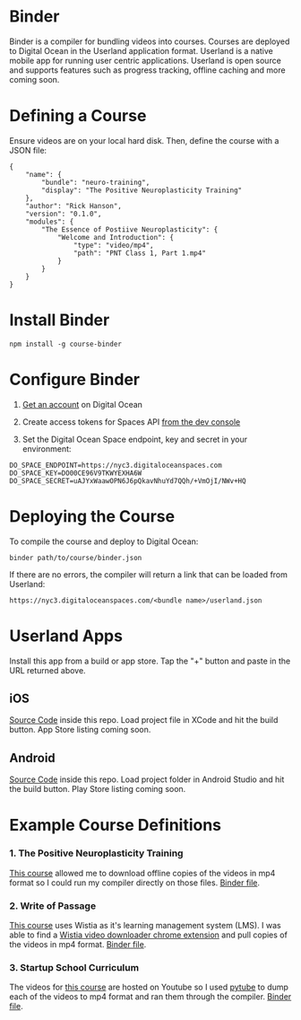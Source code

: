 # Binder

Binder is a compiler for bundling videos into courses. Courses are deployed to Digital Ocean in the Userland application format. Userland is a native mobile app for running user centric applications. Userland is open source and supports features such as progress tracking, offline caching and more coming soon. 

# Defining a Course

Ensure videos are on your local hard disk. Then, define the course with a JSON file:

```
{ 
    "name": { 
        "bundle": "neuro-training",
        "display": "The Positive Neuroplasticity Training"
    },
    "author": "Rick Hanson",
    "version": "0.1.0",
    "modules": { 
        "The Essence of Postiive Neuroplasticity": {
            "Welcome and Introduction": { 
                "type": "video/mp4",
                "path": "PNT Class 1, Part 1.mp4"
            }
        }
    }
}
```
# Install Binder

```
npm install -g course-binder
```

# Configure Binder

1. [Get an account](https://cloud.digitalocean.com/registrations/new) on Digital Ocean

2. Create access tokens for Spaces API [from the dev console](https://cloud.digitalocean.com/account/api/tokens)

3. Set the Digital Ocean Space endpoint, key and secret in your environment:

```
DO_SPACE_ENDPOINT=https://nyc3.digitaloceanspaces.com
DO_SPACE_KEY=DO00CE96V9TKWYEXHA6W
DO_SPACE_SECRET=uAJYxWaawOPN6J6pQkavNhuYd7QQh/+VmOjI/NWv+HQ
```

# Deploying the Course

To compile the course and deploy to Digital Ocean: 

```
binder path/to/course/binder.json
```

If there are no errors, the compiler will return a link that can be loaded from Userland:

```
https://nyc3.digitaloceanspaces.com/<bundle name>/userland.json
```

# Userland Apps

Install this app from a build or app store. Tap the "+" button and paste in the URL returned above.

## iOS

[Source Code](ios/Userland) inside this repo.
Load project file in XCode and hit the build button.
App Store listing coming soon.

## Android

[Source Code](android/) inside this repo.
Load project folder in Android Studio and hit the build button.
Play Store listing coming soon.

# Example Course Definitions

### 1. The Positive Neuroplasticity Training

[This course](https://courses.rickhanson.net/courses/the-positive-neuroplasticity-training) allowed me to download offline copies of the videos in mp4 format so I could run my compiler directly on those files. [Binder file](examples/neuro-training/binder.json).

### 2. Write of Passage

[This course](https://writeofpassage.school) uses Wistia as it's learning management system (LMS). I was able to find a [Wistia video downloader chrome extension](https://chrome.google.com/webstore/detail/wistia-video-downloader/acbiaofoeebeinacmcknopaikmecdehl?hl=en) and pull copies of the videos in mp4 format. [Binder file](examples/write-of-passage/binder.json).

### 3. Startup School Curriculum

The videos for [this course](https://www.startupschool.org/curriculum) are hosted on Youtube so I used [pytube](https://pytube.io/en/latest/) to dump each of the videos to mp4 format and ran them through the compiler. [Binder file](examples/yc-startup-school/binder.json).

